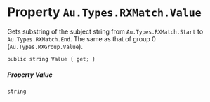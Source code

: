 # Property `Au.Types.RXMatch.Value`

Gets substring of the subject string from `Au.Types.RXMatch.Start` to `Au.Types.RXMatch.End`. The same as that of group 0 (`Au.Types.RXGroup.Value`).

```
public string Value { get; }
```

##### Property Value

`string`